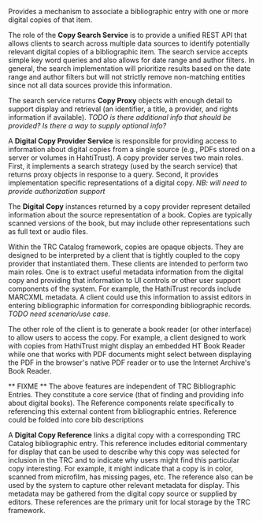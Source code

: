 Provides a mechanism to associate a bibliographic entry with one or more digital copies of that item.

The role of the **Copy Search Service** is to provide a unified REST API that allows clients to search across multiple data sources to identify potentially relevant digital copies of a bibliographic item. The search service accepts simple key word queries and also allows for date range and author filters. In general, the search implementation will prioritize results based on the date range and author filters but will not strictly remove non-matching entities since not all data sources provide this information.

The search service returns **Copy Proxy** objects with enough detail to support display and retrieval (an identifier, a title, a provider, and rights information if available). *TODO is there additional info that should be provided? Is there a way to supply optional info?*

A **Digital Copy Provider Service** is responsible for providing access to information about digital copies from a single source (e.g., PDFs stored on a server or volumes in HahtiTrust). A copy provider serves two main roles. First, it implements a search strategy (used by the search service) that returns proxy objects in response to a query. Second, it provides implementation specific representations of a digital copy. *NB: will need to provide authorization support*

The **Digital Copy** instances returned by a copy provider represent detailed information about the source representation of a book. Copies are typically scanned versions of the book, but may include other representations such as full text or audio files.

Within the TRC Catalog framework, copies are opaque objects. They are designed to be interpreted by a client that is tightly coupled to the copy provider that instantiated them. These clients are intended to perform two main roles. One is to extract useful metadata information from the digital copy and providing that information to UI controls or other user support components of the system. For example, the HathiTrust records include MARCXML metadata. A client could use this information to assist editors in entering bibliographic information for corresponding bibliographic records. *TODO need scenario/use case*.

The other role of the client is to generate a book reader (or other interface) to allow users to access the copy. For example, a client designed to work with copies from HathiTrust might display an embedded HT Book Reader while one that works with PDF documents might select between displaying the PDF in the browser's native PDF reader or to use the Internet Archive's Book Reader.

** FIXME **
The above features are independent of TRC Bibliographic Entries. They constitute a core service (that of finding and providing info about digital books). The Reference components relate specifically to referencing this external content from bibliographic entries. Reference could be folded into core bib descriptions

A **Digital Copy Reference** links a digital copy with a corresponding TRC Catalog bibliographic entry. This reference includes editorial commentary for display that can be used to describe why this copy was selected for inclusion in the TRC and to indicate why users might find this particular copy interesting. For example, it might indicate that a copy is in color, scanned from microfilm, has missing pages, etc. The reference also can be used by the system to capture other relevant metadata for display. This metadata may be gathered from the digital copy source or supplied by editors. These references are the primary unit for local storage by the TRC framework.


 